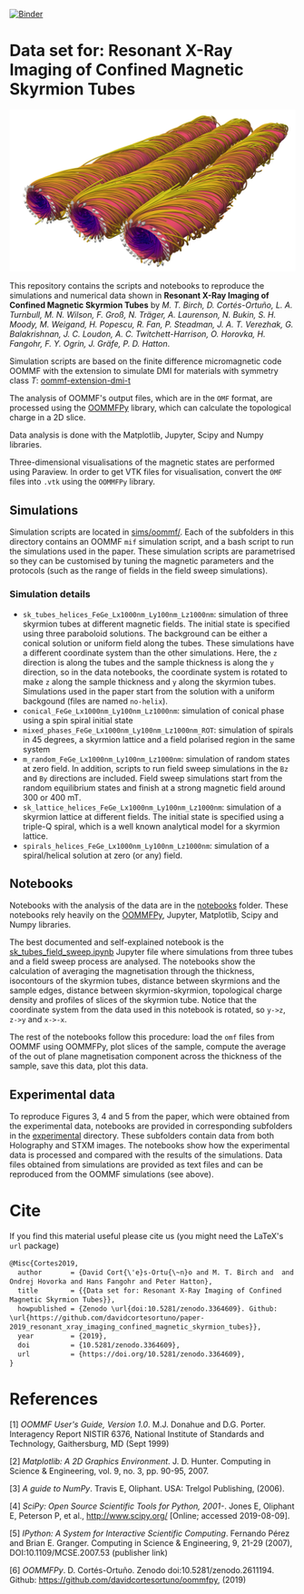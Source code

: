[![Binder](https://mybinder.org/badge_logo.svg)](https://mybinder.org/v2/gh/davidcortesortuno/paper-2019_resonant_xray_imaging_confined_magnetic_skyrmion_tubes/master)

# Data set for: Resonant X-Ray Imaging of Confined Magnetic Skyrmion Tubes

![](figures/sk_tubes_vorticity_im.png)

This repository contains the scripts and notebooks to reproduce the simulations
and numerical data shown in **Resonant X-Ray Imaging of Confined Magnetic
Skyrmion Tubes** by *M. T. Birch, D. Cortés-Ortuño,  L. A. Turnbull, M. N.
Wilson, F. Groß, N. Träger, A.  Laurenson, N. Bukin, S. H. Moody, M.  Weigand,
H. Popescu, R. Fan, P. Steadman, J. A. T. Verezhak, G. Balakrishnan, J. C.
Loudon, A. C. Twitchett-Harrison, O.  Horovka, H. Fangohr, F. Y. Ogrin, J.
Gräfe, P. D.  Hatton*.

Simulation scripts are based on the finite difference micromagnetic code OOMMF
with the extension to simulate DMI for materials with symmetry class *T*:
[oommf-extension-dmi-t](https://github.com/joommf/oommf-extension-dmi-t)

The analysis of OOMMF's output files, which are in the `OMF` format, are
processed using the [OOMMFPy](https://github.com/davidcortesortuno/oommfpy)
library, which can calculate the topological charge in a 2D slice. 

Data analysis is done with the Matplotlib, Jupyter, Scipy and Numpy libraries.

Three-dimensional visualisations of the magnetic states are performed using
Paraview. In order to get VTK files for visualisation, convert the `OMF` files
into `.vtk` using the `OOMMFPy` library.

## Simulations

Simulation scripts are located in [sims/oommf/](sims/oommf). Each of the
subfolders in this directory contains an OOMMF `mif` simulation script, and a
bash script to run the simulations used in the paper. These simulation scripts
are parametrised so they can be customised by tuning the magnetic parameters
and the protocols (such as the range of fields in the field sweep simulations).

### Simulation details

- `sk_tubes_helices_FeGe_Lx1000nm_Ly100nm_Lz1000nm`: simulation of three skyrmion tubes at different magnetic fields. The initial state is specified using three paraboloid solutions. The background can be either a conical solution or uniform field along the tubes. These simulations have a different coordinate system than the other simulations. Here, the `z` direction is along the tubes and the sample thickness is along the `y` direction, so in the data notebooks, the coordinate system is rotated to make `z` along the sample thickness and `y` along the skyrmion tubes. Simulations used in the paper start from the solution with a uniform backgound (files are named `no-helix`).
- `conical_FeGe_Lx1000nm_Ly100nm_Lz1000nm`: simulation of conical phase using a spin spiral initial state
- `mixed_phases_FeGe_Lx1000nm_Ly100nm_Lz1000nm_ROT`: simulation of spirals in 45 degrees, a skyrmion lattice and a field polarised region in the same system
- `m_random_FeGe_Lx1000nm_Ly100nm_Lz1000nm`: simulation of random states at zero field. In addition, scripts to run field sweep simulations in the `Bz` and `By` directions are included. Field sweep simulations start from the random equilibrium states and finish at a strong magnetic field around 300 or 400 mT.
- `sk_lattice_helices_FeGe_Lx1000nm_Ly100nm_Lz1000nm`: simulation of a skyrmion lattice at different fields. The initial state is specified using a triple-Q spiral, which is a well known analytical model for a skyrmion lattice.
- `spirals_helices_FeGe_Lx1000nm_Ly100nm_Lz1000nm`: simulation of a spiral/helical solution at zero (or any) field.

## Notebooks

Notebooks with the analysis of the data are in the [notebooks](notebooks)
folder. These notebooks rely heavily on the
[OOMMFPy](https://github.com/davidcortesortuno/oommfpy), Jupyter, Matplotlib,
Scipy and Numpy libraries. 

The best documented and self-explained notebook is the
[sk_tubes_field_sweep.ipynb](notebooks/sk_tubes_field_sweep.ipynb) Jupyter file
where simulations from three tubes and a field sweep process are analysed. The
notebooks show the calculation of averaging the magnetisation through the
thickness, isocontours of the skyrmion tubes, distance between skyrmions and
the sample edges, distance between skyrmion-skyrmion, topological charge
density and profiles of slices of the skyrmion tube. Notice that the coordinate
system from the data used in this notebook is rotated, so `y->z`, `z->y` and
`x->-x`.

The rest of the notebooks follow this procedure: load the `omf` files from
OOMMF using OOMMFPy, plot slices of the sample, compute the average of the out
of plane magnetisation component across the thickness of the sample, save this
data, plot this data.

## Experimental data

To reproduce Figures 3, 4 and 5 from the paper, which were obtained from the
experimental data, notebooks are provided in corresponding subfolders in the
[experimental](experimental) directory. These subfolders contain data from both
Holography and STXM images. The notebooks show how the experimental data is
processed and compared with the results of the simulations. Data files obtained
from simulations are provided as text files and can be reproduced from the
OOMMF simulations (see above).

# Cite

If you find this material useful please cite us (you might need the LaTeX's
`url` package)

    @Misc{Cortes2019,
      author       = {David Cort{\'e}s-Ortu{\~n}o and M. T. Birch and  and Ondrej Hovorka and Hans Fangohr and Peter Hatton},
      title        = {{Data set for: Resonant X-Ray Imaging of Confined Magnetic Skyrmion Tubes}},
      howpublished = {Zenodo \url{doi:10.5281/zenodo.3364609}. Github: \url{https://github.com/davidcortesortuno/paper-2019_resonant_xray_imaging_confined_magnetic_skyrmion_tubes}},
      year         = {2019},
      doi          = {10.5281/zenodo.3364609},
      url          = {https://doi.org/10.5281/zenodo.3364609},
    }

# References

[1] *OOMMF User's Guide, Version 1.0*. M.J. Donahue and D.G. Porter.
Interagency Report NISTIR 6376, National Institute of Standards and Technology,
Gaithersburg, MD (Sept 1999) 

[2] *Matplotlib: A 2D Graphics Environment*. J. D. Hunter. Computing in Science
& Engineering, vol. 9, no. 3, pp. 90-95, 2007.

[3] *A guide to NumPy*. Travis E, Oliphant. USA: Trelgol Publishing, (2006).

[4] *SciPy: Open Source Scientific Tools for Python, 2001-*. Jones E, Oliphant
E, Peterson P, et al., http://www.scipy.org/ [Online; accessed 2019-08-09].

[5] *IPython: A System for Interactive Scientific Computing*. Fernando Pérez
and Brian E. Granger. Computing in Science & Engineering, 9, 21-29 (2007),
DOI:10.1109/MCSE.2007.53 (publisher link)

[6] *OOMMFPy*. D. Cortés-Ortuño. Zenodo doi:10.5281/zenodo.2611194. Github:
https://github.com/davidcortesortuno/oommfpy, (2019)
